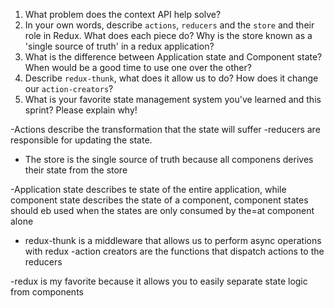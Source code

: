 1. What problem does the context API help solve?
1. In your own words, describe `actions`, `reducers` and the `store` and their role in Redux. What does each piece do? Why is the store known as a 'single source of truth' in a redux application?
1. What is the difference between Application state and Component state? When would be a good time to use one over the other?
1. Describe `redux-thunk`, what does it allow us to do? How does it change our `action-creators`?
1. What is your favorite state management system you've learned and this sprint? Please explain why!

-Actions describe the transformation that the state will suffer
-reducers are responsible for updating the state.
- The store is the single source of truth because all componens derives their state from the store

-Application state describes te state of the entire application, while component state describes the state of a component, component states should eb used when the states are only consumed by the=at component alone

- redux-thunk is a middleware that allows us to perform async operations with redux
-action creators are the functions that dispatch actions to the reducers

-redux is my favorite because it allows you to easily separate state logic from components
